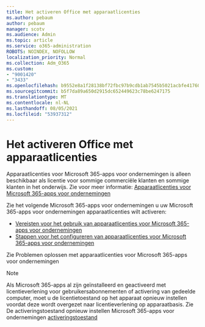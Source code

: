 ```yaml
---
title: Het activeren Office met apparaatlicenties
ms.author: pebaum
author: pebaum
manager: scotv
ms.audience: Admin
ms.topic: article
ms.service: o365-administration
ROBOTS: NOINDEX, NOFOLLOW
localization_priority: Normal
ms.collection: Adm_O365
ms.custom:
- "9001420"
- "3433"
ms.openlocfilehash: b9552e8a1f28138bf72fbc97b9cdb1ab7545b5021acbfe417602d49d351de4c2
ms.sourcegitcommit: b5f7da89a650d2915dc652449623c78be6247175
ms.translationtype: MT
ms.contentlocale: nl-NL
ms.lasthandoff: 08/05/2021
ms.locfileid: "53937312"
---
```

# <a name="activating-office-using-device-based-licensing"></a>Het activeren Office met apparaatlicenties

Apparaatlicenties voor Microsoft 365-apps voor ondernemingen is alleen beschikbaar als licentie voor sommige commerciële klanten en sommige klanten in het onderwijs. Zie voor meer informatie: [Apparaatlicenties voor Microsoft 365-apps voor ondernemingen](https://docs.microsoft.com/deployoffice/device-based-licensing)

Zie het volgende Microsoft 365-apps voor ondernemingen u uw Microsoft 365-apps voor ondernemingen apparaatlicenties wilt activeren:

- [Vereisten voor het gebruik van apparaatlicenties voor Microsoft 365-apps voor ondernemingen](https://docs.microsoft.com/deployoffice/device-based-licensing#requirements-for-using-device-based-licensing-for-microsoft-365-apps-for-enterprise)
- [Stappen voor het configureren van apparaatlicenties voor Microsoft 365-apps voor ondernemingen](https://docs.microsoft.com/deployoffice/device-based-licensing#steps-to-configure-device-based-licensing-for-microsoft-365-apps-for-enterprise)

Zie Problemen oplossen [](https://docs.microsoft.com/deployoffice/device-based-licensing#troubleshoot-device-based-licensing-for-microsoft-365-apps-for-enterprise) met apparaatlicenties voor Microsoft 365-apps voor ondernemingen

> [!NOTE]
> Als Microsoft 365-apps al zijn geïnstalleerd en geactiveerd met licentieverlening voor gebruikersabonnementen of activering van gedeelde computer, moet u de licentietoestand op het apparaat opnieuw instellen voordat deze wordt overgezet naar licentieverlening op apparaatbasis. Zie De activeringstoestand opnieuw instellen Microsoft 365-apps voor ondernemingen [activeringstoestand](https://docs.microsoft.com/office/troubleshoot/activation/reset-office-365-proplus-activation-state)
